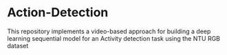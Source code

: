 # Action-Detection
This repository implements a video-based approach for building a deep learning sequential model for an Activity detection task using the NTU RGB dataset
